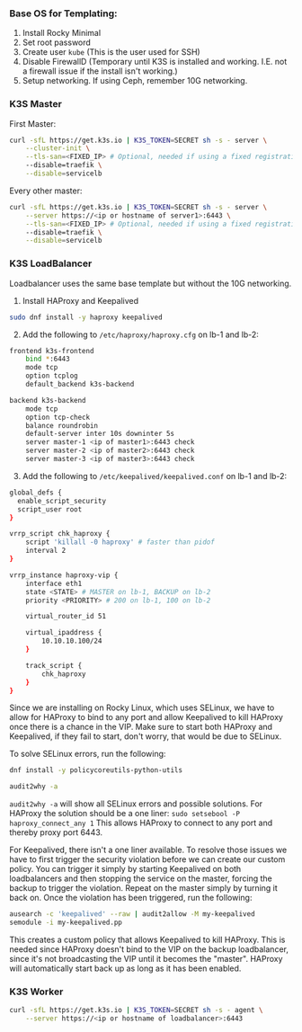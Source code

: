 ### Base OS for Templating:
1. Install Rocky Minimal
2. Set root password
3. Create user `kube` (This is the user used for SSH)
4. Disable FirewallD (Temporary until K3S is installed and working. I.E. not a firewall issue if the install isn't working.)
5. Setup networking. If using Ceph, remember 10G networking.

### K3S Master
First Master:
```bash
curl -sfL https://get.k3s.io | K3S_TOKEN=SECRET sh -s - server \
    --cluster-init \
    --tls-san=<FIXED_IP> # Optional, needed if using a fixed registration address
    --disable=traefik \
    --disable=servicelb
```

Every other master:
```bash
curl -sfL https://get.k3s.io | K3S_TOKEN=SECRET sh -s - server \
	--server https://<ip or hostname of server1>:6443 \
	--tls-san=<FIXED_IP> # Optional, needed if using a fixed registration address
	--disable=traefik \
    --disable=servicelb
```

### K3S LoadBalancer
Loadbalancer uses the same base template but without the 10G networking.

1. Install HAProxy and Keepalived
```bash
sudo dnf install -y haproxy keepalived
```

2. Add the following to `/etc/haproxy/haproxy.cfg` on lb-1 and lb-2:
```bash
frontend k3s-frontend
    bind *:6443
    mode tcp
    option tcplog
    default_backend k3s-backend

backend k3s-backend
    mode tcp
    option tcp-check
    balance roundrobin
    default-server inter 10s downinter 5s
    server master-1 <ip of master1>:6443 check
    server master-2 <ip of master2>:6443 check
    server master-3 <ip of master3>:6443 check
```

3. Add the following to `/etc/keepalived/keepalived.conf` on lb-1 and lb-2:
```bash
global_defs {
  enable_script_security
  script_user root
}

vrrp_script chk_haproxy {
    script 'killall -0 haproxy' # faster than pidof
    interval 2
}

vrrp_instance haproxy-vip {
    interface eth1
    state <STATE> # MASTER on lb-1, BACKUP on lb-2
    priority <PRIORITY> # 200 on lb-1, 100 on lb-2

    virtual_router_id 51

    virtual_ipaddress {
        10.10.10.100/24
    }

    track_script {
        chk_haproxy
    }
}
```

Since we are installing on Rocky Linux, which uses SELinux, we have to allow for HAProxy to bind to any port and allow Keepalived to kill HAProxy once there is a chance in the VIP.
Make sure to start both HAProxy and Keepalived, if they fail to start, don't worry, that would be due to SELinux.

To solve SELinux errors, run the following:
```bash
dnf install -y policycoreutils-python-utils

audit2why -a
```

`audit2why -a` will show all SELinux errors and possible solutions.
For HAProxy the solution should be a one liner: `sudo setsebool -P haproxy_connect_any 1`
This allows HAProxy to connect to any port and thereby proxy port 6443.

For Keepalived, there isn't a one liner available. To resolve those issues we have to first trigger the security violation before we can create our custom policy.
You can trigger it simply by starting Keepalived on both loadbalancers and then stopping the service on the master, forcing the backup to trigger the violation. Repeat on the master simply by turning it back on.
Once the violation has been triggered, run the following:
```bash
ausearch -c 'keepalived' --raw | audit2allow -M my-keepalived
semodule -i my-keepalived.pp
```

This creates a custom policy that allows Keepalived to kill HAProxy. This is needed since HAProxy doesn't bind to the VIP on the backup loadbalancer, since it's not broadcasting the VIP until it becomes the "master".
HAProxy will automatically start back up as long as it has been enabled.

### K3S Worker
```bash
curl -sfL https://get.k3s.io | K3S_TOKEN=SECRET sh -s - agent \
	--server https://<ip or hostname of loadbalancer>:6443
```
